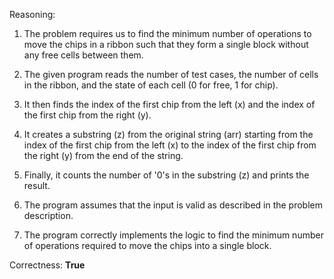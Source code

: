 Reasoning:

1. The problem requires us to find the minimum number of operations to move the chips in a ribbon such that they form a single block without any free cells between them.

2. The given program reads the number of test cases, the number of cells in the ribbon, and the state of each cell (0 for free, 1 for chip).

3. It then finds the index of the first chip from the left (x) and the index of the first chip from the right (y).

4. It creates a substring (z) from the original string (arr) starting from the index of the first chip from the left (x) to the index of the first chip from the right (y) from the end of the string.

5. Finally, it counts the number of '0's in the substring (z) and prints the result.

6. The program assumes that the input is valid as described in the problem description.

7. The program correctly implements the logic to find the minimum number of operations required to move the chips into a single block.

Correctness: **True**